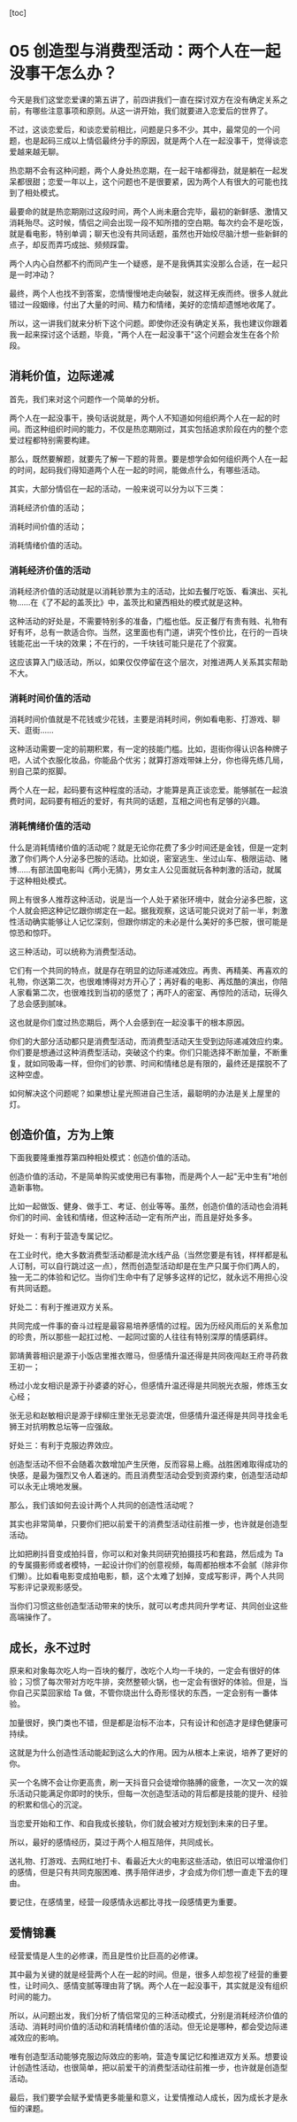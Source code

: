 [toc]
# 05 创造型与消费型活动：两个人在一起没事干怎么办？

今天是我们这堂恋爱课的第五讲了，前四讲我们一直在探讨双方在没有确定关系之前，有哪些注意事项和原则。从这一讲开始，我们就要进入恋爱后的世界了。

不过，这谈恋爱后，和谈恋爱前相比，问题是只多不少。其中，最常见的一个问题，也是起码三成以上情侣最终分手的原因，就是两个人在一起没事干，觉得谈恋爱越来越无聊。

热恋期不会有这种问题，两个人身处热恋期，在一起干啥都得劲，就是躺在一起发呆都很甜；恋爱一年以上，这个问题也不是很要紧，因为两个人有很大的可能也找到了相处模式。

最要命的就是热恋期刚过这段时间，两个人尚未磨合完毕，最初的新鲜感、激情又消耗殆尽。这时候，情侣之间会出现一段不知所措的空白期。每次约会不是吃饭，就是看电影，特别单调；聊天也没有共同话题，虽然也开始绞尽脑汁想一些新鲜的点子，却反而弄巧成拙、频频踩雷。

两个人内心自然都不约而同产生一个疑惑，是不是我俩其实没那么合适，在一起只是一时冲动？

最终，两个人也找不到答案，恋情慢慢地走向破裂，就这样无疾而终。很多人就此错过一段姻缘，付出了大量的时间、精力和情绪，美好的恋情却遗憾地收尾了。

所以，这一讲我们就来分析下这个问题。即使你还没有确定关系，我也建议你跟着我一起来探讨这个话题，毕竟，"两个人在一起没事干"这个问题会发生在各个阶段。

## 消耗价值，边际递减

首先，我们来对这个问题作一个简单的分析。

两个人在一起没事干，换句话说就是，两个人不知道如何组织两个人在一起的时间。而这种组织时间的能力，不仅是热恋期刚过，其实包括追求阶段在内的整个恋爱过程都特别需要构建。

那么，既然要解题，就要先了解一下题的背景。要是想学会如何组织两个人在一起的时间，起码我们得知道两个人在一起的时间，能做点什么，有哪些活动。

其实，大部分情侣在一起的活动，一般来说可以分为以下三类：

消耗经济价值的活动；

消耗时间价值的活动；

消耗情绪价值的活动。

### 消耗经济价值的活动

消耗经济价值的活动就是以消耗钞票为主的活动，比如去餐厅吃饭、看演出、买礼物......在《了不起的盖茨比》中，盖茨比和黛西相处的模式就是这种。

这种活动的好处是，不需要特别多的准备，门槛也低。反正餐厅有贵有贱、礼物有好有坏，总有一款适合你。当然，这里面也有门道，讲究个性价比，在行的一百块钱能花出一千块的效果；不在行的，一千块钱可能只是花了个寂寞。

这应该算入门级活动，所以，如果仅仅停留在这个层次，对推进两人关系其实帮助不大。

### 消耗时间价值的活动

消耗时间价值就是不花钱或少花钱，主要是消耗时间，例如看电影、打游戏、聊天、逛街......

这种活动需要一定的前期积累，有一定的技能门槛。比如，逛街你得认识各种牌子吧，人试个衣服化妆品，你能品个优劣；就算打游戏带妹上分，你也得先练几局，别自己菜的抠脚。

两个人在一起，起码要有这种程度的活动，才能算是真正谈恋爱。能够腻在一起浪费时间，起码要有相近的爱好，有共同的话题，互相之间也有足够的兴趣。

### 消耗情绪价值的活动

什么是消耗情绪价值的活动呢？就是无论你花费了多少时间还是金钱，但是一定刺激了你们两个人分泌多巴胺的活动。比如说，密室逃生、坐过山车、极限运动、赌博......有部法国电影叫《两小无猜》，男女主人公见面就玩各种刺激的活动，就属于这种相处模式。

网上有很多人推荐这种活动，说是当一个人处于紧张环境中，就会分泌多巴胺，这个人就会把这种记忆跟你绑定在一起。据我观察，这话可能只说对了前一半，刺激性活动确实能够让人记忆深刻，但跟你绑定的未必是什么美好的多巴胺，很可能是惊恐和惊吓。

这三种活动，可以统称为消费型活动。

它们有一个共同的特点，就是存在明显的边际递减效应。再贵、再精美、再喜欢的礼物，你送第二次，也很难博得对方开心了；再好看的电影、再炫酷的演出，你陪人家看第二次，也很难找到当初的感觉了；再吓人的密室、再惊险的活动，玩得久了总会感到腻味。

这也就是你们度过热恋期后，两个人会感到在一起没事干的根本原因。

你们的大部分活动都只是消费型活动，而消费型活动天生受到边际递减效应约束。你们要是想通过这种消费型活动，突破这个约束。你们只能选择不断加量，不断重复，就如同吸毒一样，但你们的钞票、时间和情绪总是有限的，最终还是摆脱不了这种空虚。

如何解决这个问题呢？如果想让星光照进自己生活，最聪明的办法是关上屋里的灯。

## 创造价值，方为上策

下面我要隆重推荐第四种相处模式：创造价值的活动。

创造价值的活动，不是简单购买或使用已有事物，而是两个人一起"无中生有"地创造新事物。

比如一起做饭、健身、做手工、考证、创业等等。虽然，创造价值的活动也会消耗你们的时间、金钱和情绪，但这种活动一定有所产出，而且是好处多多。

好处一：有利于营造专属记忆。

在工业时代，绝大多数消费型活动都是流水线产品（当然您要是有钱，样样都是私人订制，可以自行跳过这一点），然而创造型活动却是在生产只属于你们两人的，独一无二的体验和记忆。当你们生命中有了足够多这样的记忆，就永远不用担心没有共同话题。

好处二：有利于推进双方关系。

共同完成一件事的奋斗过程是最容易培养感情的过程。因为历经风雨后的关系愈加的珍贵，所以那些一起扛过枪、一起同过窗的人往往有特别深厚的情感羁绊。

郭靖黄蓉相识是源于小饭店里推衣赠马，但感情升温还得是共同夜闯赵王府寻药救王初一；

杨过小龙女相识是源于孙婆婆的好心，但感情升温还得是共同脱光衣服，修炼玉女心经；

张无忌和赵敏相识是源于绿柳庄里张无忌耍流氓，但感情升温还得是共同寻找金毛狮王对抗明教总坛等一应强敌。

好处三：有利于克服边界效应。

创造型活动不但不会随着次数增加产生厌倦，反而容易上瘾。战胜困难取得成功的快感，是最为强烈又令人着迷的。而且消费型活动会受到资源约束，创造型活动却可以永无止境地发展。

那么，我们该如何去设计两个人共同的创造性活动呢？

其实也非常简单，只要你们把以前爱干的消费型活动往前推一步，也许就是创造型活动。

比如把刷抖音变成拍抖音，你可以和对象共同研究拍摄技巧和套路，然后成为 Ta 的专属摄影师或者模特，一起设计你们的创意视频，每周都拍根本不会腻（除非你们懒）。比如看电影变成拍电影，额，这个太难了划掉，变成写影评，两个人共同写影评记录观影感受。

当你们习惯这些创造型活动带来的快乐，就可以考虑共同升学考证、共同创业这些高端操作了。

## 成长，永不过时

原来和对象每次吃人均一百块的餐厅，改吃个人均一千块的，一定会有很好的体验；习惯了每次带对方吃牛排，突然整顿火锅，也一定会有很好的体验。但是，当你自己买菜回家给 Ta 做，不管你烧出什么奇形怪状的东西，一定会别有一番体验。

加量很好，换门类也不错，但是都是治标不治本，只有设计和创造才是绿色健康可持续。

这就是为什么创造性活动能起到这么大的作用。因为从根本上来说，培养了更好的你。

买一个名牌不会让你更高贵，刷一天抖音只会徒增你胳膊的疲惫，一次又一次的娱乐活动只能满足你即时的快乐，但每一次创造型活动的背后都是技能的提升、经验的积累和信心的沉淀。

当恋爱开始和工作、和自我成长接轨，你们就会被对方规划到未来的日子里。

所以，最好的感情经历，莫过于两个人相互陪伴，共同成长。

送礼物、打游戏、去网红地打卡、看最近大火的电影这些活动，依旧可以增温你们的感情，但是只有共同克服困难、携手陪伴进步，才会成为你们想一直走下去的理由。

要记住，在感情里，经营一段感情永远都比寻找一段感情更为重要。

## 爱情锦囊

经营爱情是人生的必修课，而且是性价比巨高的必修课。

其中最为关键的就是经营两个人在一起的时间。但是，很多人却忽视了经营的重要性，让时间久、感情变腻等理由背了锅。两个人在一起没事干，其实就是没有组织时间的能力。

所以，从问题出发，我们分析了情侣常见的三种活动模式，分别是消耗经济价值的活动、消耗时间价值的活动和消耗情绪价值的活动。但无论是哪种，都会受边际递减效应的影响。

唯有创造型活动能够克服边际效应的影响，营造专属记忆和推进双方关系。想要设计创造性活动，也很简单，把以前爱干的消费型活动往前推一步，也许就是创造型活动。

最后，我们要学会赋予爱情更多能量和意义，让爱情推动人成长，因为成长才是永恒的课题。  
